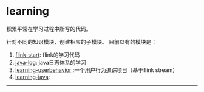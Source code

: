 # learning
积累平常在学习过程中所写的代码。

针对不同的知识模块，创建相应的子模块。
目前以有的模块是：
 1. [flink-start](): flink的学习代码
 2. [java-log](): java日志体系的学习  
 3. [learning-userbehavior]() :一个用户行为追踪项目（基于flink stream）
 4. [learning-java]():
 
 ---